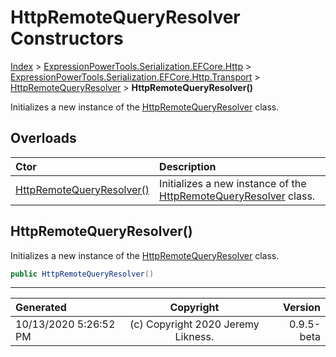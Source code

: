 ﻿# HttpRemoteQueryResolver Constructors

[Index](../index.md) > [ExpressionPowerTools.Serialization.EFCore.Http](ExpressionPowerTools.Serialization.EFCore.Http.a.md) > [ExpressionPowerTools.Serialization.EFCore.Http.Transport](ExpressionPowerTools.Serialization.EFCore.Http.Transport.n.md) > [HttpRemoteQueryResolver](ExpressionPowerTools.Serialization.EFCore.Http.Transport.HttpRemoteQueryResolver.cs.md) > **HttpRemoteQueryResolver()**

Initializes a new instance of the [HttpRemoteQueryResolver](ExpressionPowerTools.Serialization.EFCore.Http.Transport.HttpRemoteQueryResolver.cs.md) class.

## Overloads

| Ctor | Description |
| :-- | :-- |
| [HttpRemoteQueryResolver()](#httpremotequeryresolver) | Initializes a new instance of the [HttpRemoteQueryResolver](ExpressionPowerTools.Serialization.EFCore.Http.Transport.HttpRemoteQueryResolver.cs.md) class. |

## HttpRemoteQueryResolver()

Initializes a new instance of the [HttpRemoteQueryResolver](ExpressionPowerTools.Serialization.EFCore.Http.Transport.HttpRemoteQueryResolver.cs.md) class.

```csharp
public HttpRemoteQueryResolver()
```



---

| Generated | Copyright | Version |
| :-- | :-: | --: |
| 10/13/2020 5:26:52 PM | (c) Copyright 2020 Jeremy Likness. | 0.9.5-beta |
